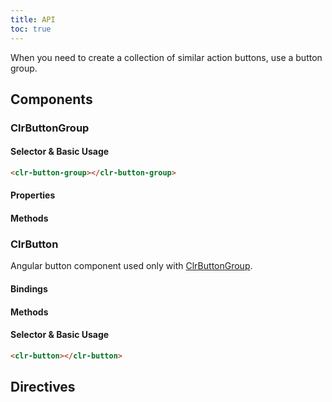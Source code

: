 ```yaml
---
title: API
toc: true
---
```


When you need to create a collection of similar action buttons, use a button group.

## Components

### ClrButtonGroup

#### Selector & Basic Usage

```html
<clr-button-group></clr-button-group>
```

#### Properties

<DocComponentApi component="ClrButtonGroup" item="bindings" />

#### Methods

<DocComponentApi component="ClrButtonGroup" item="methods" />

### ClrButton

Angular button component used only with [ClrButtonGroup](./api.md#clrbuttongroup).

#### Bindings

#### Methods

#### Selector & Basic Usage

```html
<clr-button></clr-button>
```

## Directives
